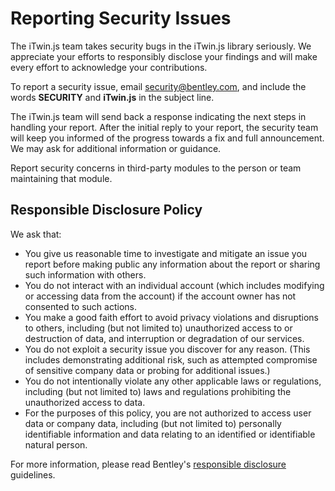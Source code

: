 # Reporting Security Issues

The iTwin.js team takes security bugs in the iTwin.js library seriously. We appreciate your efforts to responsibly disclose your findings and will make every effort to acknowledge your contributions.

To report a security issue, email [security@bentley.com](mailto:security@bentley.com?subject=[SECURITY]%20iTwin.js), and include the words **SECURITY** and **iTwin.js** in the subject line.

The iTwin.js team will send back a response indicating the next steps in handling your report. After the initial reply to your report, the security team will keep you informed of the progress towards a fix and full announcement. We may ask for additional information or guidance.

Report security concerns in third-party modules to the person or team maintaining that module.

## Responsible Disclosure Policy

We ask that:

- You give us reasonable time to investigate and mitigate an issue you report before making public any information about the report or sharing such information with others.
- You do not interact with an individual account (which includes modifying or accessing data from the account) if the account owner has not consented to such actions.
- You make a good faith effort to avoid privacy violations and disruptions to others, including (but not limited to) unauthorized access to or destruction of data, and interruption or degradation of our services.
- You do not exploit a security issue you discover for any reason. (This includes demonstrating additional risk, such as attempted compromise of sensitive company data or probing for additional issues.)
- You do not intentionally violate any other applicable laws or regulations, including (but not limited to) laws and regulations prohibiting the unauthorized access to data.
- For the purposes of this policy, you are not authorized to access user data or company data, including (but not limited to) personally identifiable information and data relating to an identified or identifiable natural person.

For more information, please read Bentley's [responsible disclosure](https://www.bentley.com/responsible_disclosure.pdf) guidelines.
